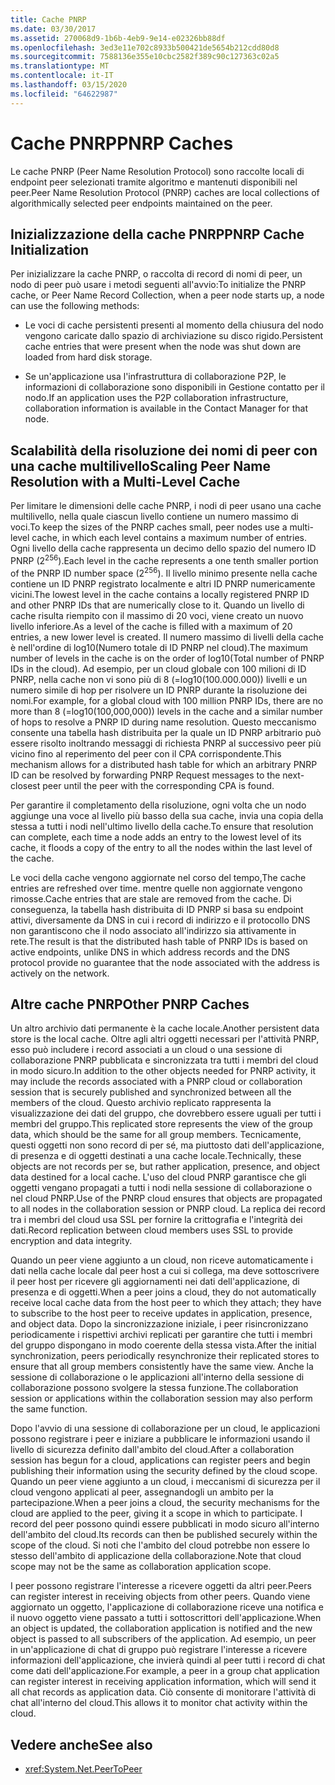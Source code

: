 ```yaml
---
title: Cache PNRP
ms.date: 03/30/2017
ms.assetid: 270068d9-1b6b-4eb9-9e14-e02326bb88df
ms.openlocfilehash: 3ed3e11e702c8933b500421de5654b212cdd80d8
ms.sourcegitcommit: 7588136e355e10cbc2582f389c90c127363c02a5
ms.translationtype: MT
ms.contentlocale: it-IT
ms.lasthandoff: 03/15/2020
ms.locfileid: "64622987"
---
```

# <a name="pnrp-caches"></a><span data-ttu-id="85019-102">Cache PNRP</span><span class="sxs-lookup"><span data-stu-id="85019-102">PNRP Caches</span></span>
<span data-ttu-id="85019-103">Le cache PNRP (Peer Name Resolution Protocol) sono raccolte locali di endpoint peer selezionati tramite algoritmo e mantenuti disponibili nel peer.</span><span class="sxs-lookup"><span data-stu-id="85019-103">Peer Name Resolution Protocol (PNRP) caches are local collections of algorithmically selected peer endpoints maintained on the peer.</span></span>  
  
## <a name="pnrp-cache-initialization"></a><span data-ttu-id="85019-104">Inizializzazione della cache PNRP</span><span class="sxs-lookup"><span data-stu-id="85019-104">PNRP Cache Initialization</span></span>  
 <span data-ttu-id="85019-105">Per inizializzare la cache PNRP, o raccolta di record di nomi di peer, un nodo di peer può usare i metodi seguenti all'avvio:</span><span class="sxs-lookup"><span data-stu-id="85019-105">To initialize the PNRP cache, or Peer Name Record Collection, when a peer node starts up, a node can use the following methods:</span></span>  
  
- <span data-ttu-id="85019-106">Le voci di cache persistenti presenti al momento della chiusura del nodo vengono caricate dallo spazio di archiviazione su disco rigido.</span><span class="sxs-lookup"><span data-stu-id="85019-106">Persistent cache entries that were present when the node was shut down are loaded from hard disk storage.</span></span>  
  
- <span data-ttu-id="85019-107">Se un'applicazione usa l'infrastruttura di collaborazione P2P, le informazioni di collaborazione sono disponibili in Gestione contatto per il nodo.</span><span class="sxs-lookup"><span data-stu-id="85019-107">If an application uses the P2P collaboration infrastructure, collaboration information is available in the Contact Manager for that node.</span></span>  
  
## <a name="scaling-peer-name-resolution-with-a-multi-level-cache"></a><span data-ttu-id="85019-108">Scalabilità della risoluzione dei nomi di peer con una cache multilivello</span><span class="sxs-lookup"><span data-stu-id="85019-108">Scaling Peer Name Resolution with a Multi-Level Cache</span></span>  
 <span data-ttu-id="85019-109">Per limitare le dimensioni delle cache PNRP, i nodi di peer usano una cache multilivello, nella quale ciascun livello contiene un numero massimo di voci.</span><span class="sxs-lookup"><span data-stu-id="85019-109">To keep the sizes of the PNRP caches small, peer nodes use a multi-level cache, in which each level contains a maximum number of entries.</span></span> <span data-ttu-id="85019-110">Ogni livello della cache rappresenta un decimo dello spazio del numero ID PNRP (2<sup>256</sup>).</span><span class="sxs-lookup"><span data-stu-id="85019-110">Each level in the cache represents a one tenth smaller portion of the PNRP ID number space (2<sup>256</sup>).</span></span> <span data-ttu-id="85019-111">Il livello minimo presente nella cache contiene un ID PNRP registrato localmente e altri ID PNRP numericamente vicini.</span><span class="sxs-lookup"><span data-stu-id="85019-111">The lowest level in the cache contains a locally registered PNRP ID and other PNRP IDs that are numerically close to it.</span></span> <span data-ttu-id="85019-112">Quando un livello di cache risulta riempito con il massimo di 20 voci, viene creato un nuovo livello inferiore.</span><span class="sxs-lookup"><span data-stu-id="85019-112">As a level of the cache is filled with a maximum of 20 entries, a new lower level is created.</span></span> <span data-ttu-id="85019-113">Il numero massimo di livelli della cache è nell'ordine di log10(Numero totale di ID PNRP nel cloud).</span><span class="sxs-lookup"><span data-stu-id="85019-113">The maximum number of levels in the cache is on the order of log10(Total number of PNRP IDs in the cloud).</span></span> <span data-ttu-id="85019-114">Ad esempio, per un cloud globale con 100 milioni di ID PNRP, nella cache non vi sono più di 8 (=log10(100.000.000)) livelli e un numero simile di hop per risolvere un ID PNRP durante la risoluzione dei nomi.</span><span class="sxs-lookup"><span data-stu-id="85019-114">For example, for a global cloud with 100 million PNRP IDs, there are no more than 8 (=log10(100,000,000)) levels in the cache and a similar number of hops to resolve a PNRP ID during name resolution.</span></span> <span data-ttu-id="85019-115">Questo meccanismo consente una tabella hash distribuita per la quale un ID PNRP arbitrario può essere risolto inoltrando messaggi di richiesta PNRP al successivo peer più vicino fino al reperimento del peer con il CPA corrispondente.</span><span class="sxs-lookup"><span data-stu-id="85019-115">This mechanism allows for a distributed hash table for which an arbitrary PNRP ID can be resolved by forwarding PNRP Request messages to the next-closest peer until the peer with the corresponding CPA is found.</span></span>  
  
 <span data-ttu-id="85019-116">Per garantire il completamento della risoluzione, ogni volta che un nodo aggiunge una voce al livello più basso della sua cache, invia una copia della stessa a tutti i nodi nell'ultimo livello della cache.</span><span class="sxs-lookup"><span data-stu-id="85019-116">To ensure that resolution can complete, each time a node adds an entry to the lowest level of its cache, it floods a copy of the entry to all the nodes within the last level of the cache.</span></span>  
  
 <span data-ttu-id="85019-117">Le voci della cache vengono aggiornate nel corso del tempo,</span><span class="sxs-lookup"><span data-stu-id="85019-117">The cache entries are refreshed over time.</span></span> <span data-ttu-id="85019-118">mentre quelle non aggiornate vengono rimosse.</span><span class="sxs-lookup"><span data-stu-id="85019-118">Cache entries that are stale are removed from the cache.</span></span> <span data-ttu-id="85019-119">Di conseguenza, la tabella hash distribuita di ID PNRP si basa su endpoint attivi, diversamente da DNS in cui i record di indirizzo e il protocollo DNS non garantiscono che il nodo associato all'indirizzo sia attivamente in rete.</span><span class="sxs-lookup"><span data-stu-id="85019-119">The result is that the distributed hash table of PNRP IDs is based on active endpoints, unlike DNS in which address records and the DNS protocol provide no guarantee that the node associated with the address is actively on the network.</span></span>  
  
## <a name="other-pnrp-caches"></a><span data-ttu-id="85019-120">Altre cache PNRP</span><span class="sxs-lookup"><span data-stu-id="85019-120">Other PNRP Caches</span></span>  
 <span data-ttu-id="85019-121">Un altro archivio dati permanente è la cache locale.</span><span class="sxs-lookup"><span data-stu-id="85019-121">Another persistent data store is the local cache.</span></span>  <span data-ttu-id="85019-122">Oltre agli altri oggetti necessari per l'attività PNRP, esso può includere i record associati a un cloud o una sessione di collaborazione PNRP pubblicata e sincronizzata tra tutti i membri del cloud in modo sicuro.</span><span class="sxs-lookup"><span data-stu-id="85019-122">In addition to the other objects needed for PNRP activity, it may include the records associated with a PNRP cloud or collaboration session that is securely published and synchronized between all the members of the cloud.</span></span> <span data-ttu-id="85019-123">Questo archivio replicato rappresenta la visualizzazione dei dati del gruppo, che dovrebbero essere uguali per tutti i membri del gruppo.</span><span class="sxs-lookup"><span data-stu-id="85019-123">This replicated store represents the view of the group data, which should be the same for all group members.</span></span> <span data-ttu-id="85019-124">Tecnicamente, questi oggetti non sono record di per sé, ma piuttosto dati dell'applicazione, di presenza e di oggetti destinati a una cache locale.</span><span class="sxs-lookup"><span data-stu-id="85019-124">Technically, these objects are not records per se, but rather application, presence, and object data destined for a local cache.</span></span> <span data-ttu-id="85019-125">L'uso del cloud PNRP garantisce che gli oggetti vengano propagati a tutti i nodi nella sessione di collaborazione o nel cloud PNRP.</span><span class="sxs-lookup"><span data-stu-id="85019-125">Use of the PNRP cloud ensures that objects are propagated to all nodes in the collaboration session or PNRP cloud.</span></span>  <span data-ttu-id="85019-126">La replica dei record tra i membri del cloud usa SSL per fornire la crittografia e l'integrità dei dati.</span><span class="sxs-lookup"><span data-stu-id="85019-126">Record replication between cloud members uses SSL to provide encryption and data integrity.</span></span>  
  
 <span data-ttu-id="85019-127">Quando un peer viene aggiunto a un cloud, non riceve automaticamente i dati nella cache locale dal peer host a cui si collega, ma deve sottoscrivere il peer host per ricevere gli aggiornamenti nei dati dell'applicazione, di presenza e di oggetti.</span><span class="sxs-lookup"><span data-stu-id="85019-127">When a peer joins a cloud, they do not automatically receive local cache data from the host peer to which they attach; they have to subscribe to the host peer to receive updates in application, presence, and object data.</span></span> <span data-ttu-id="85019-128">Dopo la sincronizzazione iniziale, i peer risincronizzano periodicamente i rispettivi archivi replicati per garantire che tutti i membri del gruppo dispongano in modo coerente della stessa vista.</span><span class="sxs-lookup"><span data-stu-id="85019-128">After the initial synchronization, peers periodically resynchronize their replicated stores to ensure that all group members consistently have the same view.</span></span>  <span data-ttu-id="85019-129">Anche la sessione di collaborazione o le applicazioni all'interno della sessione di collaborazione possono svolgere la stessa funzione.</span><span class="sxs-lookup"><span data-stu-id="85019-129">The collaboration session or applications within the collaboration session may also perform the same function.</span></span>  
  
 <span data-ttu-id="85019-130">Dopo l'avvio di una sessione di collaborazione per un cloud, le applicazioni possono registrare i peer e iniziare a pubblicare le informazioni usando il livello di sicurezza definito dall'ambito del cloud.</span><span class="sxs-lookup"><span data-stu-id="85019-130">After a collaboration session has begun for a cloud, applications can register peers and begin publishing their information using the security defined by the cloud scope.</span></span> <span data-ttu-id="85019-131">Quando un peer viene aggiunto a un cloud, i meccanismi di sicurezza per il cloud vengono applicati al peer, assegnandogli un ambito per la partecipazione.</span><span class="sxs-lookup"><span data-stu-id="85019-131">When a peer joins a cloud, the security mechanisms for the cloud are applied to the peer, giving it a scope in which to participate.</span></span>  <span data-ttu-id="85019-132">I record del peer possono quindi essere pubblicati in modo sicuro all'interno dell'ambito del cloud.</span><span class="sxs-lookup"><span data-stu-id="85019-132">Its records can then be published securely within the scope of the cloud.</span></span> <span data-ttu-id="85019-133">Si noti che l'ambito del cloud potrebbe non essere lo stesso dell'ambito di applicazione della collaborazione.</span><span class="sxs-lookup"><span data-stu-id="85019-133">Note that cloud scope may not be the same as collaboration application scope.</span></span>  
  
 <span data-ttu-id="85019-134">I peer possono registrare l'interesse a ricevere oggetti da altri peer.</span><span class="sxs-lookup"><span data-stu-id="85019-134">Peers can register interest in receiving objects from other peers.</span></span> <span data-ttu-id="85019-135">Quando viene aggiornato un oggetto, l'applicazione di collaborazione riceve una notifica e il nuovo oggetto viene passato a tutti i sottoscrittori dell'applicazione.</span><span class="sxs-lookup"><span data-stu-id="85019-135">When an object is updated, the collaboration application is notified and the new object is passed to all subscribers of the application.</span></span> <span data-ttu-id="85019-136">Ad esempio, un peer in un'applicazione di chat di gruppo può registrare l'interesse a ricevere informazioni dell'applicazione, che invierà quindi al peer tutti i record di chat come dati dell'applicazione.</span><span class="sxs-lookup"><span data-stu-id="85019-136">For example, a peer in a group chat application can register interest in receiving application information, which will send it all chat records as application data.</span></span>  <span data-ttu-id="85019-137">Ciò consente di monitorare l'attività di chat all'interno del cloud.</span><span class="sxs-lookup"><span data-stu-id="85019-137">This allows it to monitor chat activity within the cloud.</span></span>  
  
## <a name="see-also"></a><span data-ttu-id="85019-138">Vedere anche</span><span class="sxs-lookup"><span data-stu-id="85019-138">See also</span></span>

- <xref:System.Net.PeerToPeer>
